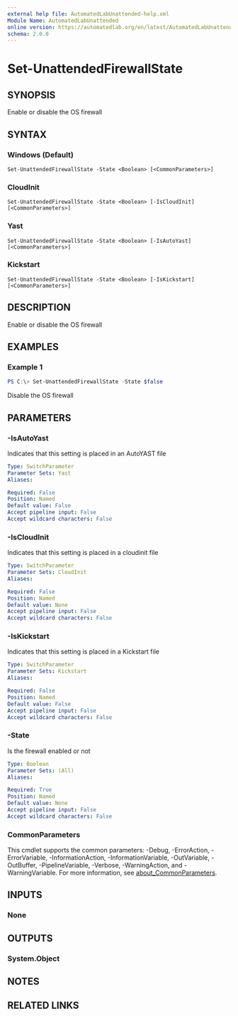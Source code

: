 ```yaml
---
external help file: AutomatedLabUnattended-help.xml
Module Name: AutomatedLabUnattended
online version: https://automatedlab.org/en/latest/AutomatedLabUnattended/en-us/Set-UnattendedFirewallState
schema: 2.0.0
---
```


# Set-UnattendedFirewallState

## SYNOPSIS
Enable or disable the OS firewall

## SYNTAX

### Windows (Default)
```
Set-UnattendedFirewallState -State <Boolean> [<CommonParameters>]
```

### CloudInit
```
Set-UnattendedFirewallState -State <Boolean> [-IsCloudInit] [<CommonParameters>]
```

### Yast
```
Set-UnattendedFirewallState -State <Boolean> [-IsAutoYast] [<CommonParameters>]
```

### Kickstart
```
Set-UnattendedFirewallState -State <Boolean> [-IsKickstart] [<CommonParameters>]
```

## DESCRIPTION
Enable or disable the OS firewall

## EXAMPLES

### Example 1
```powershell
PS C:\> Set-UnattendedFirewallState -State $false
```

Disable the OS firewall

## PARAMETERS

### -IsAutoYast
Indicates that this setting is placed in an AutoYAST file

```yaml
Type: SwitchParameter
Parameter Sets: Yast
Aliases:

Required: False
Position: Named
Default value: False
Accept pipeline input: False
Accept wildcard characters: False
```

### -IsCloudInit
Indicates that this setting is placed in a cloudinit file

```yaml
Type: SwitchParameter
Parameter Sets: CloudInit
Aliases:

Required: False
Position: Named
Default value: None
Accept pipeline input: False
Accept wildcard characters: False
```

### -IsKickstart
Indicates that this setting is placed in a Kickstart file

```yaml
Type: SwitchParameter
Parameter Sets: Kickstart
Aliases:

Required: False
Position: Named
Default value: False
Accept pipeline input: False
Accept wildcard characters: False
```

### -State
Is the firewall enabled or not

```yaml
Type: Boolean
Parameter Sets: (All)
Aliases:

Required: True
Position: Named
Default value: None
Accept pipeline input: False
Accept wildcard characters: False
```

### CommonParameters
This cmdlet supports the common parameters: -Debug, -ErrorAction, -ErrorVariable, -InformationAction, -InformationVariable, -OutVariable, -OutBuffer, -PipelineVariable, -Verbose, -WarningAction, and -WarningVariable. For more information, see [about_CommonParameters](http://go.microsoft.com/fwlink/?LinkID=113216).

## INPUTS

### None
## OUTPUTS

### System.Object
## NOTES

## RELATED LINKS


